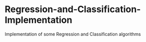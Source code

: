 # Regression-and-Classification-Implementation
Implementation of some Regression and Classification algorithms

